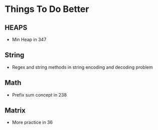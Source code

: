 # Things To Do Better


## HEAPS
- Min Heap in 347

## String
- Regex and string methods in string encoding and decoding problem

## Math 
- Prefix sum concept in 238

## Matrix 
- More practice in 36

